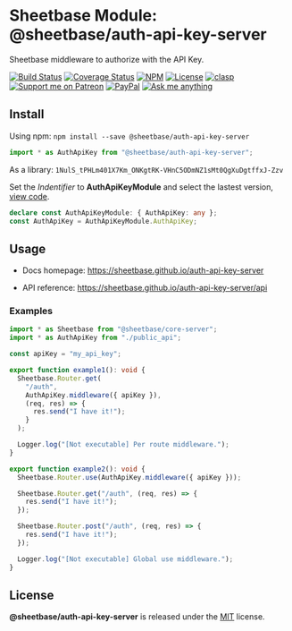 # Sheetbase Module: @sheetbase/auth-api-key-server

Sheetbase middleware to authorize with the API Key.

<!-- <block:header> -->

[![Build Status](https://travis-ci.com/sheetbase/auth-api-key-server.svg?branch=master)](https://travis-ci.com/sheetbase/auth-api-key-server) [![Coverage Status](https://coveralls.io/repos/github/sheetbase/auth-api-key-server/badge.svg?branch=master)](https://coveralls.io/github/sheetbase/auth-api-key-server?branch=master) [![NPM](https://img.shields.io/npm/v/@sheetbase/auth-api-key-server.svg)](https://www.npmjs.com/package/@sheetbase/auth-api-key-server) [![License][license_badge]][license_url] [![clasp][clasp_badge]][clasp_url] [![Support me on Patreon][patreon_badge]][patreon_url] [![PayPal][paypal_donate_badge]][paypal_donate_url] [![Ask me anything][ask_me_badge]][ask_me_url]

<!-- </block:header> -->

## Install

Using npm: `npm install --save @sheetbase/auth-api-key-server`

```ts
import * as AuthApiKey from "@sheetbase/auth-api-key-server";
```

As a library: `1NulS_tPHLm401X7Km_ONKgtRK-VHnC5ODmNZ1sMt0QgXuDgtffxJ-Zzv`

Set the _Indentifier_ to **AuthApiKeyModule** and select the lastest version, [view code](https://script.google.com/d/1NulS_tPHLm401X7Km_ONKgtRK-VHnC5ODmNZ1sMt0QgXuDgtffxJ-Zzv/edit?usp=sharing).

```ts
declare const AuthApiKeyModule: { AuthApiKey: any };
const AuthApiKey = AuthApiKeyModule.AuthApiKey;
```

## Usage

- Docs homepage: https://sheetbase.github.io/auth-api-key-server

- API reference: https://sheetbase.github.io/auth-api-key-server/api

### Examples

```ts
import * as Sheetbase from "@sheetbase/core-server";
import * as AuthApiKey from "./public_api";

const apiKey = "my_api_key";

export function example1(): void {
  Sheetbase.Router.get(
    "/auth",
    AuthApiKey.middleware({ apiKey }),
    (req, res) => {
      res.send("I have it!");
    }
  );

  Logger.log("[Not executable] Per route middleware.");
}

export function example2(): void {
  Sheetbase.Router.use(AuthApiKey.middleware({ apiKey }));

  Sheetbase.Router.get("/auth", (req, res) => {
    res.send("I have it!");
  });

  Sheetbase.Router.post("/auth", (req, res) => {
    res.send("I have it!");
  });

  Logger.log("[Not executable] Global use middleware.");
}
```

## License

**@sheetbase/auth-api-key-server** is released under the [MIT](https://github.com/sheetbase/auth-api-key-server/blob/master/LICENSE) license.

<!-- <block:footer> -->

[license_badge]: https://img.shields.io/github/license/mashape/apistatus.svg
[license_url]: https://github.com/sheetbase/auth-api-key-server/blob/master/LICENSE
[clasp_badge]: https://img.shields.io/badge/built%20with-clasp-4285f4.svg
[clasp_url]: https://github.com/google/clasp
[patreon_badge]: https://lamnhan.github.io/assets/images/badges/patreon.svg
[patreon_url]: https://www.patreon.com/lamnhan
[paypal_donate_badge]: https://lamnhan.github.io/assets/images/badges/paypal_donate.svg
[paypal_donate_url]: https://www.paypal.me/lamnhan
[ask_me_badge]: https://img.shields.io/badge/ask/me-anything-1abc9c.svg
[ask_me_url]: https://m.me/sheetbase

<!-- </block:footer> -->
